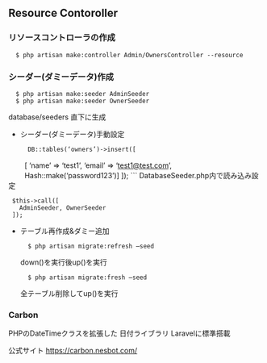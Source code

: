 ## Resource Contoroller


### リソースコントローラの作成
```
  $ php artisan make:controller Admin/OwnersController --resource
```

### シーダー(ダミーデータ)作成
```
  $ php artisan make:seeder AdminSeeder
  $ php artisan make:seeder OwnerSeeder
```
  database/seeders 直下に生成
  - シーダー(ダミーデータ)手動設定
    ```
      DB::tables(‘owners’)->insert([
　　    [ ‘name’ => ‘test1’, ‘email’ => ‘test1@test.com’,
　　    Hash::make(‘password123’)]
      ]);
    ```
   DatabaseSeeder.php内で読み込み設定
   ```
    $this->call([
      AdminSeeder, OwnerSeeder
    ]);
   ```

  - テーブル再作成&ダミー追加
    ```
      $ php artisan migrate:refresh ̶seed
    ```
    down()を実行後up()を実行

    ```
      $ php artisan migrate:fresh ̶seed
    ```
    全テーブル削除してup()を実行

### Carbon
  PHPのDateTimeクラスを拡張した
  日付ライブラリ
  Laravelに標準搭載

  公式サイト
    https://carbon.nesbot.com/
